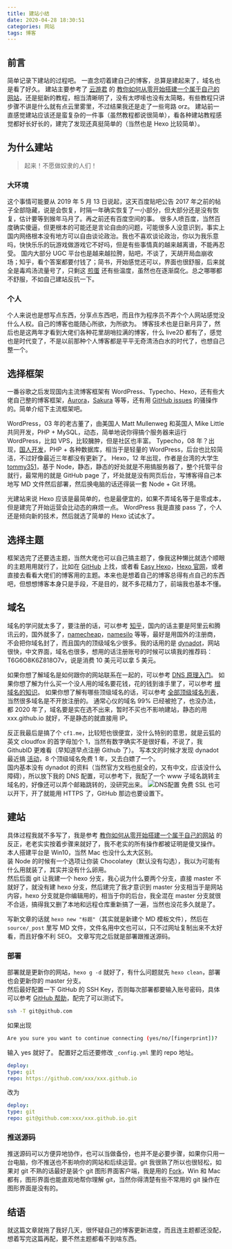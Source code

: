 ```yaml
---
title: 建站小结
date: 2020-04-28 18:30:51
categories: 网站
tags: 博客
---
```


## 前言

简单记录下建站的过程吧。
一直念叨着建自己的博客，总算是建起来了，域名也是看了好久。
建站主要参考了 [云游君](https://www.yunyoujun.cn) 的 [教你如何从零开始搭建一个属于自己的网站](https://www.yunyoujun.cn/share/how-to-build-your-site)，还是挺新的教程，相当清晰明了，没有太啰嗦也没有太简略，有些教程只讲步骤不讲是什么就有点云里雾里，不过结果我还是走了一些弯路 orz。
建站前一直感觉建站应该还是蛮复杂的一件事（虽然教程都说很简单），看各种建站教程感觉都好长好长的，建完了发现还真挺简单的（当然也是 Hexo 比较简单）。

<!-- more -->

## 为什么建站

>起来！不愿做奴隶的人们！

### 大环境

这个事情可能要从 2019 年 5 月 13 日说起，这天百度贴吧公告 2017 年之前的帖子全部隐藏，说是会恢复，时隔一年确实恢复了一小部分，但大部分还是没有恢复，估计要等到猴年马月了。再之前还有百度空间的事。
很多人喷百度，当然百度确实傻逼，但更根本的可能还是言论自由的问题，可能很多人没意识到，事实上国内网络根本没有地方可以自由谈论政治。我也不喜欢谈论政治，你以为我乐意吗，快快乐乐的玩游戏做游戏它不好吗，但是有些事情真的越来越离谱，不能再忍受。
国内大部分 UGC 平台也是越来越拉胯，贴吧，不谈了，天胡开局血崩收场；知乎，看个答案都要付钱了；简书，开始感觉还可以，界面也很舒服，后来就全是毒鸡汤流量号了，只剩这 [煎蛋](http://jandan.net) 还有些温度，虽然也在逐渐腐化。总之哪哪都不舒服，不如自己建站反抗一下。

### 个人

个人来说也是想写点东西，分享点东西吧，而且作为程序员不弄个个人网站感觉没什么人权。自己的博客也能随心所欲，为所欲为。
博客技术也是日新月异了，然后也是这两年才看到大佬们各种花里胡哨拉满的博客，什么 live2D 都有了，感觉也是时代变了，不是以前那种个人博客都是平平无奇清汤白水的时代了，也想自己整一个。

## 选择框架

一番谷歌之后发现国内主流博客框架有 WordPress、Typecho、Hexo，还有些大佬自己整的博客框架，[Aurora](https://github.com/chanshiyucx/aurora)，[Sakura](https://2heng.xin/theme-sakura) 等等，还有用 [GitHub issues](https://github.com/lifesinger/blog/issues) 的骚操作的。简单介绍下主流框架吧。

WordPress，03 年的老古董了，由美国人 Matt Mullenweg 和英国人 Mike Little 共同开发，PHP + MySQL，动态，简单地说你得搞个服务器来运行 WordPress，比如 VPS，比较臃肿，但是社区也丰富。
Typecho，08 年？出现，[国人开发](https://typecho.org/about)，PHP + 各种数据库，相当于是轻量的 WordPress，后台也比较简洁，不过好像最近三年都没有更新了。
Hexo，12 年出现，作者是台湾的大学生 [tommy351](https://github.com/tommy351)，基于 Node，静态，静态的好处就是不用搞服务器了，整个托管平台就行，最常用的就是 GitHub page 了，坏处就是没有网页后台，写博客得自己本地写 MD 文件然后部署，然后换电脑的话还得装一套 Node + Git 环境。

光建站来说 Hexo 应该是最简单的，也是最便宜的，如果不弄域名等于是零成本，但是建完了开始运营会比动态的麻烦一点。
WordPress 我是直接 pass 了，个人还是倾向新的技术，然后就选了简单的 Hexo 试试水了。

## 选择主题

框架选完了还要选主题，当然大佬也可以自己搞主题了，像我这种懒比就选个顺眼的主题用用就行了，比如在 [GitHub](https://github.com/search?q=hexo+theme) 上找，或者看 [Easy Hexo](https://easyhexo.com/2-Theme-use-and-config)，[Hexo 官网](https://hexo.io/themes)，或者直接去看看大佬们的博客用的主题。本来也是想着自己的博客总得有点自己的东西吧，但想想博客本身只是手段，不是目的，就不多花精力了，前端我也基本不懂。

## 域名

域名的学问就太多了，要注册的话，可以参考 [知乎](https://www.zhihu.com/question/19551906)，国内的话主要是阿里云和腾讯云的，国外就多了，[namecheap](https://www.namecheap.com)，[namesilo](https://www.namesilo.com) 等等，最好是用国外的注册商，不会把你域名封了，而且国内的顶级域名少很多。我的话用的是 [dynadot](https://www.dynadot.com)，网站很快，中文界面，域名也很多，想用的话注册账号的时候可以填我的推荐码：T6G6O8K6Z818O7v，说是消费 10 美元可以拿 5 美元。

如果你想了解域名是如何跟你的网站联系在一起的，可以参考 [DNS 原理入门](https://www.ruanyifeng.com/blog/2016/06/dns.html)。
如果你想了解为什么买一个没人用的域名要花钱，花的钱到谁手里了，可以参考 [根域名的知识](https://www.ruanyifeng.com/blog/2018/05/root-domain.html)。
如果你想了解有哪些顶级域名的话，可以参考 [全部顶级域名列表](http://www.iana.org/domains/root/db)，当然很多域名是不开放注册的。
通常心仪的域名 99% 已经被抢了，也没办法，都 2020 年了，域名要是实在选不出来，暂时不买也不影响建站，静态的用 xxx.github.io 就好，不是静态的就直接用 IP。

反正我最后是搞了个 `cf1.me`，比较短也很便宜，没什么特别的意思，就是云狐的英文 cloudfox 的首字母加个 1，当然有数字确实不是很好看，不说了，我 GithubID 更难看（早知道早点注册 Github 了）。
写本文的时候才发现 dynadot 最近搞 [活动](https://www.dynadot.com/resumeboost?utm_source=Search%20Domain%20Text&utm_medium=Resume%20Boost%20Even%20Flow&utm_campaign=Resume%20Boost%202020&drefid=148)，8 个顶级域名免费 1 年，又去白嫖了一个。  
国内基本没有 dynadot 的资料（当然官方文档也挺全的，又有中文，应该没什么障碍），所以放下我的 DNS 配置，可以参考下，我配了一个 www 子域名跳转主域名的，好像还可以弄个邮箱跳转的，没研究出来。
![DNS配置](https://i.loli.net/2020/05/11/igBsPz7TSZRqJVt.png)
免费 SSL 也可以开下，开了就能用 HTTPS 了，GitHub 那边也要设置下。

## 建站

具体过程我就不多写了，我是参考 [教你如何从零开始搭建一个属于自己的网站](https://www.yunyoujun.cn/share/how-to-build-your-site) 的反正，老老实实按着步骤来就好了，我不老实的所有操作都被证明是傻叉操作。  
本人搭建平台是 Win10，当然 Mac 也没什么太大区别。  
装 Node 的时候有一个选项让你装 Chocolatey（默认没有勾选），我以为可能有什么用就装了，其实并没有什么卵用。  
然后后面 git 让我建一个 hexo 分支，我心说为什么要两个分支，直接 master 不就好了，就没有建 hexo 分支，然后建完了我才意识到 master 分支相当于是网站内容，hexo 分支就是你编辑用的，相当于你的后台，我全混在 master 分支就很不合适，搞得我又删了本地和远程仓库重新搞了一遍，当然也没花多久就是了。  

写新文章的话就 `hexo new "标题"`（其实就是新建个 MD 模板文件），然后在 `source/_post` 里写 MD 文件，文件名用中文也可以，只不过网址复制出来不太好看，而且好像不利 SEO。
文章写完之后就是部署跟推送源码。

### 部署

部署就是更新你的网站，`hexo g -d` 就好了，有什么问题就先 `hexo clean`，部署也会更新你的 master 分支。  
然后最好配置一下 GitHub 的 SSH Key，否则每次部署都要输入账号密码，具体可以参考 [GitHub 帮助](https://help.github.com/cn/github/authenticating-to-github/generating-a-new-ssh-key-and-adding-it-to-the-ssh-agent)，配完了可以测试下。

```bash
ssh -T git@github.com
```

如果出现

```bash
Are you sure you want to continue connecting (yes/no/[fingerprint])?
```

输入 yes 就好了。
配置好之后还要修改 `_config.yml` 里的 repo 地址。

```yml
deploy:
type: git
repo: https://github.com/xxx/xxx.github.io
```

改为

```yml
deploy:
type: git
repo: git@github.com:xxx/xxx.github.io.git
```

### 推送源码

推送源码可以方便异地协作，也可以当做备份，也并不是必要步骤，如果你只用一台电脑，你不推送也不影响你的网站和后续运营。git 我很熟了所以也很轻松，如果对 git 不熟的话最好是装个 git 图形界面客户端，我是用的 [Fork](https://git-fork.com)，Win 和 Mac 都有，图形界面也能直观地帮你理解 git，当然你得清楚有些不常用的 git 操作在图形界面是没有的。

## 结语

就这篇文章就拖了我好几天，很怀疑自己的博客更新进度，而且连主题都还没配，想着写完这篇再配，要不然主题都看不到啥东西。
